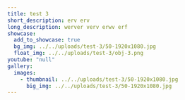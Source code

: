 ```yaml
---
title: test 3
short_description: erv erv
long_description: werver verv erwv erf
showcase:
  add_to_showcase: true
  bg_img: ../../uploads/test-3/50-1920x1080.jpg
  float_img: ../../uploads/test-3/obj-3.png
youtube: "null"
gallery:
  images:
    - thumbnail: ../../uploads/test-3/50-1920x1080.jpg
      big_img: ../../uploads/test-3/50-1920x1080.jpg
---
```

